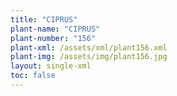 ```yaml
---
title: "CIPRUS"
plant-name: "CIPRUS"
plant-number: "156"
plant-xml: /assets/xml/plant156.xml
plant-img: /assets/img/plant156.jpg
layout: single-xml
toc: false
---
```

